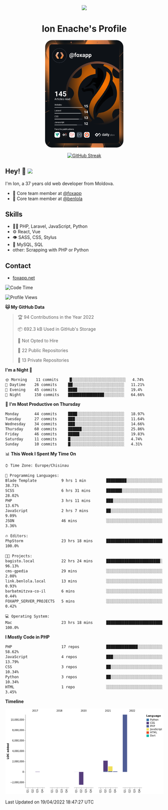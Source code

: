 <div id="header" align="center">
  <img src="https://media.giphy.com/media/M9gbBd9nbDrOTu1Mqx/giphy.gif" width="100"/>
	<h1>Ion Enache's Profile</h1>
</div>
<div align="center">
	<a href="https://app.daily.dev/foxapp"><img src="https://github.com/foxapp/foxapp/blob/master/devcard.svg" width="250" alt="Ion Enache's Dev Card"/></a>
</div>


<div align="center">
	
[![GitHub Streak](http://github-readme-streak-stats.herokuapp.com?user=foxapp&hide_border=true&date_format=M%20j%5B%2C%20Y%5D)](https://git.io/streak-stats)
	
</div>


## Hey! 👋 <img src="https://media.giphy.com/media/hvRJCLFzcasrR4ia7z/giphy.gif" width="30px"/>
I'm Ion, a 37 years old web developer from Moldova.


- 👥 Core team member at [@foxapp](https://github.com/foxapp)
- 👥 Core team member at [@benlola](https://github.com/benlola)

## Skills
- 👨‍💻 PHP, Laravel, JavaScript, Python
- ⚙️ React, Vue
- 👁️ SASS, CSS, Stylus
- 💽 MySQL, SQL
- other: Scrapping with PHP or Python

## Contact
- [foxapp.net](https://www.foxapp.net)

<!--START_SECTION:waka-->
![Code Time](http://img.shields.io/badge/Code%20Time-571%20hrs%2011%20mins-blue)

![Profile Views](http://img.shields.io/badge/Profile%20Views-0-blue)

**🐱 My GitHub Data** 

> 🏆 94 Contributions in the Year 2022
 > 
> 📦 692.3 kB Used in GitHub's Storage 
 > 
> 🚫 Not Opted to Hire
 > 
> 📜 22 Public Repositories 
 > 
> 🔑 13 Private Repositories  
 > 
**I'm a Night 🦉** 

```text
🌞 Morning    11 commits     █░░░░░░░░░░░░░░░░░░░░░░░░   4.74% 
🌆 Daytime    26 commits     ██░░░░░░░░░░░░░░░░░░░░░░░   11.21% 
🌃 Evening    45 commits     ████░░░░░░░░░░░░░░░░░░░░░   19.4% 
🌙 Night      150 commits    ████████████████░░░░░░░░░   64.66%

```
📅 **I'm Most Productive on Thursday** 

```text
Monday       44 commits     ████░░░░░░░░░░░░░░░░░░░░░   18.97% 
Tuesday      27 commits     ███░░░░░░░░░░░░░░░░░░░░░░   11.64% 
Wednesday    34 commits     ███░░░░░░░░░░░░░░░░░░░░░░   14.66% 
Thursday     60 commits     ██████░░░░░░░░░░░░░░░░░░░   25.86% 
Friday       46 commits     █████░░░░░░░░░░░░░░░░░░░░   19.83% 
Saturday     11 commits     █░░░░░░░░░░░░░░░░░░░░░░░░   4.74% 
Sunday       10 commits     █░░░░░░░░░░░░░░░░░░░░░░░░   4.31%

```


📊 **This Week I Spent My Time On** 

```text
⌚︎ Time Zone: Europe/Chisinau

💬 Programming Languages: 
Blade Template           9 hrs 1 min         █████████░░░░░░░░░░░░░░░░   38.71% 
SCSS                     6 hrs 31 mins       ███████░░░░░░░░░░░░░░░░░░   28.02% 
PHP                      3 hrs 11 mins       ███░░░░░░░░░░░░░░░░░░░░░░   13.67% 
JavaScript               2 hrs 7 mins        ██░░░░░░░░░░░░░░░░░░░░░░░   9.09% 
JSON                     46 mins             ░░░░░░░░░░░░░░░░░░░░░░░░░   3.36%

🔥 Editors: 
PhpStorm                 23 hrs 18 mins      █████████████████████████   100.0%

🐱‍💻 Projects: 
bagisto.local            22 hrs 24 mins      ████████████████████████░   96.13% 
cms-gpedia               29 mins             ░░░░░░░░░░░░░░░░░░░░░░░░░   2.08% 
link.benlola.local       13 mins             ░░░░░░░░░░░░░░░░░░░░░░░░░   0.93% 
barbatmitzva-co-il       6 mins              ░░░░░░░░░░░░░░░░░░░░░░░░░   0.44% 
FOXAPP_SERVER_PROJECTS   5 mins              ░░░░░░░░░░░░░░░░░░░░░░░░░   0.42%

💻 Operating System: 
Mac                      23 hrs 18 mins      █████████████████████████   100.0%

```

**I Mostly Code in PHP** 

```text
PHP                      17 repos            ██████████████░░░░░░░░░░░   58.62% 
JavaScript               4 repos             ███░░░░░░░░░░░░░░░░░░░░░░   13.79% 
CSS                      3 repos             ██░░░░░░░░░░░░░░░░░░░░░░░   10.34% 
Python                   3 repos             ██░░░░░░░░░░░░░░░░░░░░░░░   10.34% 
HTML                     1 repo              ░░░░░░░░░░░░░░░░░░░░░░░░░   3.45%

```


**Timeline**

![Chart not found](https://raw.githubusercontent.com/foxapp/foxapp/master/charts/bar_graph.png) 


 Last Updated on 19/04/2022 18:47:27 UTC
<!--END_SECTION:waka-->
